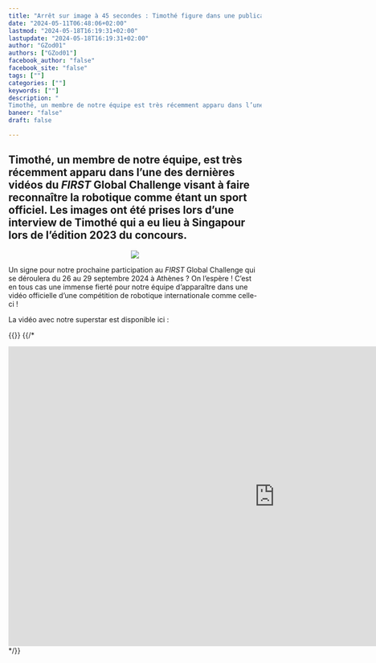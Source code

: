 ```yaml
---
title: "Arrêt sur image à 45 secondes : Timothé figure dans une publication du FIRST Global Challenge !"
date: "2024-05-11T06:48:06+02:00"
lastmod: "2024-05-18T16:19:31+02:00"
lastupdate: "2024-05-18T16:19:31+02:00"
author: "GZod01"
authors: ["GZod01"]
facebook_author: "false"
facebook_site: "false"
tags: [""]
categories: [""]
keywords: [""]
description: " 
Timothé, un membre de notre équipe est très récemment apparu dans l’une des dernières vidéos du &lt;i&gt;FIRST&lt;/i&gt;  Global Challenge visant à faire reconnaître la robotique comme étant un sport officiel. "
baneer: "false"
draft: false 

---
```

## Timothé, un membre de notre équipe, est très récemment apparu dans l’une des dernières vidéos du <i>FIRST</i> Global Challenge visant à faire reconnaître la robotique comme étant un sport officiel. Les images ont été prises lors d’une interview de Timothé qui a eu lieu à Singapour lors de l’édition 2023 du concours.

<center>
<div style="width: 450px">
<img src="https://static.werobot.fr/blog/bob-ross/663f81637c708/50.jpg">
</div>
</center>


Un signe pour notre prochaine participation au  <i>FIRST</i> Global Challenge qui se déroulera du 26 au 29 septembre 2024 à Athènes ? On l’espère ! 
C’est en tous cas une immense fierté pour notre équipe d’apparaître dans une vidéo officielle d’une compétition de robotique internationale comme celle-ci !

La vidéo avec notre superstar est disponible ici : 

{{<youtube code="Ljup-TK_tZ">}}
{{/*
<center>
<iframe class="youtube-player" width="1060" height="597" 
src="https://www.youtube.com/embed/Ljup-TK_tZY?
si=OTt1S-JNfMcyMN_e" title="YouTube video player" frameborder="0" allow="accelerometer;clipboard-write; encrypted-media; gyroscope; picture-in-picture; web-share" allowfullscreen></iframe>
</center>
*/}}
